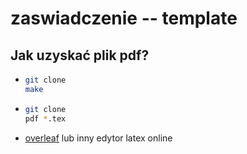 # zaswiadczenie -- template
## Jak uzyskać plik pdf?
*  ```bash
   git clone 
   make
   ```
*  ```bash
   git clone 
   pdf *.tex
   ```
* [overleaf](https://www.overleaf.com) lub inny edytor latex online 
